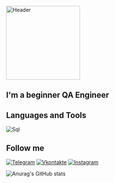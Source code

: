 [<a href="https://github.com/yto4ki"><img src="https://github.com/yto4ki/yto4ki/raw/main/assets/IMG-3354.JPG" alt="Header" width="200"></a>](https://github.com/yto4ki)

## I'm a beginner QA Engineer


## Languages and Tools
![Sql](https://img.shields.io/badge/-Sql-090909?style=for-the-badge&logo=mysql&logoColor=FFFFFF)

## Follow me
[![Telegram](https://img.shields.io/badge/-Telegram-090909?style=for-the-badge&logo=telegram&logoColor=27A0D9)](https://t.me/ifqwe)
[![Vkontakte](https://img.shields.io/badge/-Vkontakte-090909?style=for-the-badge&logo=vk&logoColor=4F7DB3)](https://vk.com/bartiky)
[![Instagram](https://img.shields.io/badge/-Instagram-090909?style=for-the-badge&logo=instagram&logoColor=B4068E)](https://instagram.com/d.art.is)

![Anurag's GitHub stats](https://github-readme-stats.vercel.app/api?username=yto4ki&show_icons=true&theme=synthwave)
